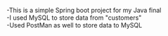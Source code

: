 -This is a simple Spring boot project for my Java final<br>
-I used MySQL to store data from "customers" <br>
-Used PostMan as well to store data to MySQL
